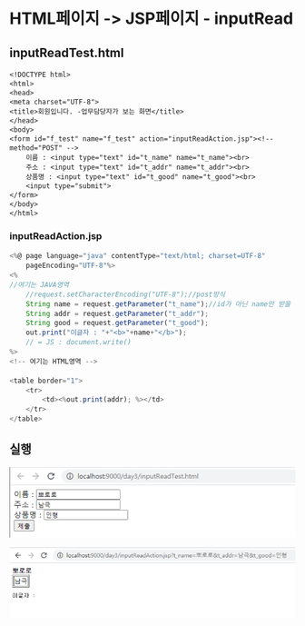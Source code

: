 # HTML페이지 -&gt; JSP페이지 - inputRead

## inputReadTest.html

```markup
<!DOCTYPE html>
<html>
<head>
<meta charset="UTF-8">
<title>회원입니다. -업무담당자가 보는 화면</title>
</head>
<body>
<form id="f_test" name="f_test" action="inputReadAction.jsp"><!--  method="POST" -->
	이름 : <input type="text" id="t_name" name="t_name"><br>
	주소 : <input type="text" id="t_addr" name="t_addr"><br>
	상품명 : <input type="text" id="t_good" name="t_good"><br>
	<input type="submit">
</form>
</body>
</html>
```

### inputReadAction.jsp

```javascript
<%@ page language="java" contentType="text/html; charset=UTF-8"
    pageEncoding="UTF-8"%>
<%
//여기는 JAVA영역
	//request.setCharacterEncoding("UTF-8");//post방식
	String name = request.getParameter("t_name");//id가 아닌 name만 받을 수 있다.
	String addr = request.getParameter("t_addr");
	String good = request.getParameter("t_good");
	out.print("이글자 : "+"<b>"+name+"</b>");
	// = JS : document.write()
%>
<!-- 여기는 HTML영역 -->

<table border="1">
	<tr>
		<td><%out.print(addr); %></td>
	</tr>
</table>
```

## 실행

![inputReadTest.html](../../.gitbook/assets/4%20%2816%29.png)

![inputReadAction.jsp](../../.gitbook/assets/5%20%2811%29.png)

